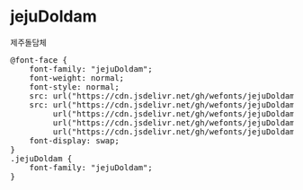 # jejuDoldam
제주돌담체

<pre>
@font-face {
    font-family: "jejuDoldam";
    font-weight: normal;
    font-style: normal;
    src: url("https://cdn.jsdelivr.net/gh/wefonts/jejuDoldam/jejuDoldam.eot");
    src: url("https://cdn.jsdelivr.net/gh/wefonts/jejuDoldam/jejuDoldam.eot?#iefix") format("embedded-opentype"),
         url("https://cdn.jsdelivr.net/gh/wefonts/jejuDoldam/jejuDoldam.woff2") format("woff2"),
         url("https://cdn.jsdelivr.net/gh/wefonts/jejuDoldam/jejuDoldam.woff") format("woff"),
         url("https://cdn.jsdelivr.net/gh/wefonts/jejuDoldam/jejuDoldam.ttf") format("truetype");
    font-display: swap;
}
.jejuDoldam {
    font-family: "jejuDoldam";
}
</pre>
